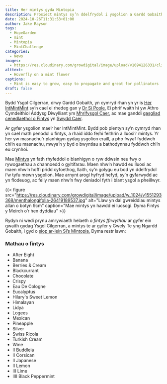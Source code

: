 ```yaml
---
title: Her mintys gyda Mintopia
description: Prosiect mintys sy’n ddelfrydol i ysgolion a Gardd Gobaith.
date: 2024-10-26T11:31:53+01:00
author: Jake Rayson 
tags: 
  - HopeGarden
  - mint
  - Mintopia
  - MintChallenge
categories: 
  - News
images:
  - https://res.cloudinary.com/growdigital/image/upload/v1694126331/clifftop/mint-flower-hoverfly-230907.jpg
alttext: 
  - Hoverfly on a mint flower
captions: 
  - Mint is easy to grow, easy to propagate and great for pollinators
draft: false
---
```


Bydd Ysgol Cilgerran, drwy Gardd Gobaith, yn cymryd rhan yn yr is [Her IntMintMint](https://mintopia.bigcartel.com/intmintmint-challenge) sy’n cael ei rhedeg gan y [Dr Si Poole.](https://orcid.org/0000-0001-8869-7356) Ei phrif waith hi yw Athro Cymdeithiol Addysg Diwylliant ym [Mhrifysgol Caer](https://www.chester.ac.uk/), ac mae ganddi [gasgliad cenedlaethol o Fintys](https://www.plantheritage.org.uk/national-plant-collections/search-the-national-plant-collections/collection/5504/mentha) yn [Swydd Caer](https://en.wikipedia.org/wiki/Cheshire).

Ar gyfer ysgolion mae’r her IntMintMint. Bydd pob plentyn sy’n cymryd rhan yn cael math penodol o fintys, a rhaid iddo fe/hi feithrin a lluosi’r mintys. Yr her yw masnachu’r planhigyn gydag ysgolion eraill, a pho fwyaf fyddwch chi’n eu masnachu, mwya’n y byd o bwyntiau a bathodynnau fyddwch chi’n eu crynhoi.

Mae [Mintys](https://en.wikipedia.org/wiki/Mentha) yn fath rhyfeddol o blanhigyn o ryw ddwsin neu fwy o rywogaethau a channoedd o gyltifarau. Maen nhw’n hawdd eu lluosi ac maen nhw’n hoffi pridd cyfoethog, llaith, sy’n golygu eu bod yn ddelfrydol i’w tyfu mewn ysgolion. Mae arnynt arogl hyfryd hefyd, sy’n gyfarwydd ac yn flodeuog, ac felly maen nhw’n fwy deniadol fyth i blant ysgol a pheillwyr.

{{< figure src="https://res.cloudinary.com/growdigital/image/upload/w_1024/v1551293368/menthalongifolia-26419189537.jpg" alt="Llaw yn dal gwreiddiau mintys allan o botyn 9cm" caption="Mae mintys yn hawdd ei luosogi. Dyma Fintys y Meirch o’r hen dyddiau" >}}

Rydyn ni wedi prynu amrywiaeth helaeth o _fintys ffrwythau_ ar gyfer ein gwaith gydag Ysgol Cilgerran, a mintys te ar gyfer y Gwely Te yng Ngardd Gobaith, i gyd o [siop ar-lein Si’s Mintopia.](https://mintopia.bigcartel.com/) Dyma restr lawn:

### Mathau o fintys
- After Eight
- Banana
- Berries & Cream 
- Blackcurrant
- Chocolate
- Crispy
- Eau De Cologne
- Eucalyptus
- Hilary's Sweet Lemon
- Himalayan
- Lidya
- Logees
- Mexican
- Pineapple
- Silver
- Swiss Ricola
- Turkish Cream
- Wine
- II Buddleia
- II Corsican
- II Japanese
- II Lemon
- III Lime
- IIII Black Peppermint
